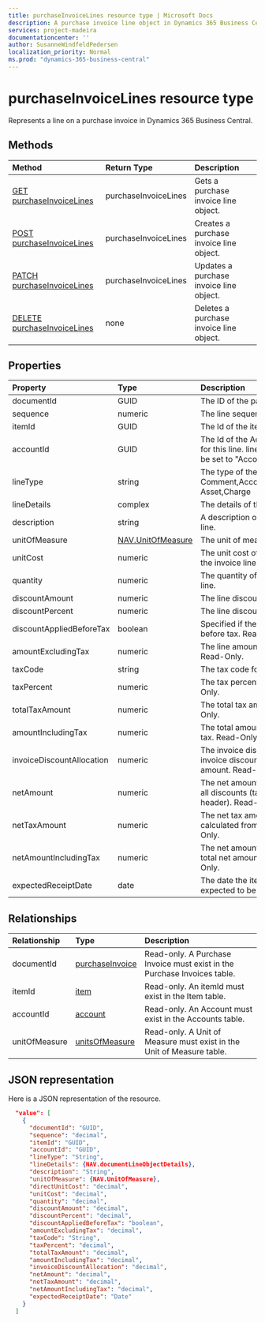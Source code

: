 ```yaml
---
title: purchaseInvoiceLines resource type | Microsoft Docs
description: A purchase invoice line object in Dynamics 365 Business Central.
services: project-madeira
documentationcenter: ''
author: SusanneWindfeldPedersen
localization_priority: Normal
ms.prod: "dynamics-365-business-central"
---
```


# purchaseInvoiceLines resource type
Represents a line on a purchase invoice in Dynamics 365 Business Central.

## Methods

| Method       | Return Type  |Description|
|:---------------|:--------|:----------|
|[GET purchaseInvoiceLines](../api/dynamics-purchaseinvoiceline-get.md)|purchaseInvoiceLines|Gets a purchase invoice line object.|
|[POST purchaseInvoiceLines](../api/dynamics-create-purchaseinvoiceline.md)|purchaseInvoiceLines|Creates a purchase invoice line object.|
|[PATCH purchaseInvoiceLines](../api/dynamics-purchaseinvoiceline-update.md)|purchaseInvoiceLines|Updates a purchase invoice line object.|
|[DELETE purchaseInvoiceLines](../api/dynamics-purchaseinvoiceline-delete.md)|none   |Deletes a purchase invoice line object.|

## Properties

| Property     | Type   |Description|
|:---------------|:--------|:----------|
|documentId|GUID|The ID of the parent invoice.|
|sequence|numeric|The line sequence number.|
|itemId|GUID|The Id of the item in the invoice line.|
|accountId|GUID|The Id of the Account that will be used for this line. lineType will automatically be set to "Account" if this is set.|
|lineType|string|The type of the line. Can be Comment,Account,Item,Resource,Fixed Asset,Charge|
|lineDetails|complex|The details of the line.|
|description|string|A description of the item in the invoice line.|
|unitOfMeasure|[NAV.UnitOfMeasure](dynamics-complextypes.md)|The unit of measure complex type.|
|unitCost|numeric|The unit cost of each individual item in the invoice line.|
|quantity|numeric|The quantity of the item in the invoice line.|
|discountAmount|numeric|The line discount amount.|
|discountPercent|numeric|The line discount percent.|
|discountAppliedBeforeTax|boolean|Specified if the discount is applied before tax. Read-Only.|
|amountExcludingTax|numeric|The line amount excluding the tax. Read-Only.|
|taxCode|string|The tax code for the line.|
|taxPercent|numeric|The tax percent for the line. Read-Only.|
|totalTaxAmount|numeric|The total tax amount for the line. Read-Only.|
|amountIncludingTax|numeric|The total amount for the line including tax. Read-Only.|
|invoiceDiscountAllocation|numeric|The invoice discount allocation is the invoice discount distributed on the total amount. Read-Only.|
|netAmount|numeric|The net amount is the amount including all discounts (taken from invoice header). Read-Only.|
|netTaxAmount|numeric|The net tax amount is the tax amount calculated from net amount. Read-Only.|
|netAmountIncludingTax|numeric|The net amount including tax is the total net amount including tax. Read-Only.|
|expectedReceiptDate|date|The date the item in the line is expected to be received.|

## Relationships

| Relationship | Type	                           |Description|
|:-------------|:----------------------------------|:----------|
|documentId    |[purchaseInvoice](dynamics-purchaseinvoice.md) |Read-only. A Purchase Invoice must exist in the Purchase Invoices table.|
|itemId        |[item](dynamics-item.md) |Read-only. An itemId must exist in the Item table.|
|accountId     |[account](dynamics-account.md) |Read-only. An Account must exist in the Accounts table.|
|unitOfMeasure |[unitsOfMeasure](dynamics-unitsofmeasure.md) |Read-only. A Unit of Measure must exist in the Unit of Measure table.|


## JSON representation

Here is a JSON representation of the resource.


```json
  "value": [
    {
      "documentId": "GUID",
      "sequence": "decimal",
      "itemId": "GUID",
      "accountId": "GUID",
      "lineType": "String",
      "lineDetails": {NAV.documentLineObjectDetails},
      "description": "String",
      "unitOfMeasure": {NAV.UnitOfMeasure},
      "directUnitCost": "decimal",
      "unitCost": "decimal",
      "quantity": "decimal",
      "discountAmount": "decimal",
      "discountPercent": "decimal",
      "discountAppliedBeforeTax": "boolean",
      "amountExcludingTax": "decimal",
      "taxCode": "String",
      "taxPercent": "decimal",
      "totalTaxAmount": "decimal",
      "amountIncludingTax": "decimal",
      "invoiceDiscountAllocation": "decimal",
      "netAmount": "decimal",
      "netTaxAmount": "decimal",
      "netAmountIncludingTax": "decimal",
      "expectedReceiptDate": "Date"
    }
  ]
```
